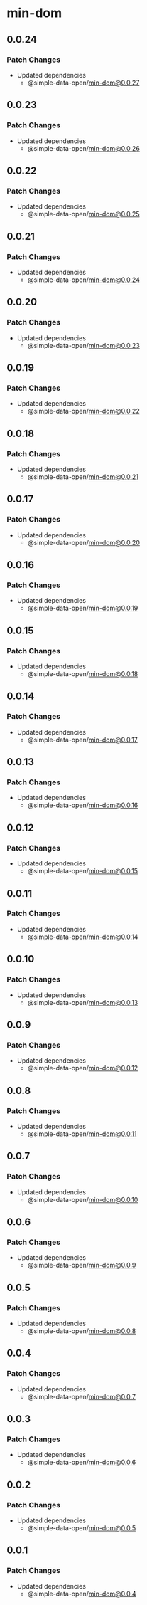 # min-dom

## 0.0.24

### Patch Changes

- Updated dependencies
  - @simple-data-open/min-dom@0.0.27

## 0.0.23

### Patch Changes

- Updated dependencies
  - @simple-data-open/min-dom@0.0.26

## 0.0.22

### Patch Changes

- Updated dependencies
  - @simple-data-open/min-dom@0.0.25

## 0.0.21

### Patch Changes

- Updated dependencies
  - @simple-data-open/min-dom@0.0.24

## 0.0.20

### Patch Changes

- Updated dependencies
  - @simple-data-open/min-dom@0.0.23

## 0.0.19

### Patch Changes

- Updated dependencies
  - @simple-data-open/min-dom@0.0.22

## 0.0.18

### Patch Changes

- Updated dependencies
  - @simple-data-open/min-dom@0.0.21

## 0.0.17

### Patch Changes

- Updated dependencies
  - @simple-data-open/min-dom@0.0.20

## 0.0.16

### Patch Changes

- Updated dependencies
  - @simple-data-open/min-dom@0.0.19

## 0.0.15

### Patch Changes

- Updated dependencies
  - @simple-data-open/min-dom@0.0.18

## 0.0.14

### Patch Changes

- Updated dependencies
  - @simple-data-open/min-dom@0.0.17

## 0.0.13

### Patch Changes

- Updated dependencies
  - @simple-data-open/min-dom@0.0.16

## 0.0.12

### Patch Changes

- Updated dependencies
  - @simple-data-open/min-dom@0.0.15

## 0.0.11

### Patch Changes

- Updated dependencies
  - @simple-data-open/min-dom@0.0.14

## 0.0.10

### Patch Changes

- Updated dependencies
  - @simple-data-open/min-dom@0.0.13

## 0.0.9

### Patch Changes

- Updated dependencies
  - @simple-data-open/min-dom@0.0.12

## 0.0.8

### Patch Changes

- Updated dependencies
  - @simple-data-open/min-dom@0.0.11

## 0.0.7

### Patch Changes

- Updated dependencies
  - @simple-data-open/min-dom@0.0.10

## 0.0.6

### Patch Changes

- Updated dependencies
  - @simple-data-open/min-dom@0.0.9

## 0.0.5

### Patch Changes

- Updated dependencies
  - @simple-data-open/min-dom@0.0.8

## 0.0.4

### Patch Changes

- Updated dependencies
  - @simple-data-open/min-dom@0.0.7

## 0.0.3

### Patch Changes

- Updated dependencies
  - @simple-data-open/min-dom@0.0.6

## 0.0.2

### Patch Changes

- Updated dependencies
  - @simple-data-open/min-dom@0.0.5

## 0.0.1

### Patch Changes

- Updated dependencies
  - @simple-data-open/min-dom@0.0.4
